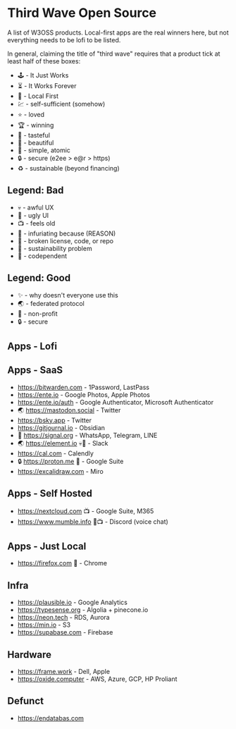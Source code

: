 # Third Wave Open Source

A list of W3OSS products.
Local-first apps are the real winners here,
but not everything needs to be lofi to be listed.

In general, claiming the title of "third wave"
requires that a product tick at least half of
these boxes:

* 🕹 - It Just Works
* ⏳ - It Works Forever
* 💾 - Local First
* 💹 - self-sufficient (somehow)
* ⭐️ - loved
* 🏆 - winning
* 🍷 - tasteful
* 💎 - beautiful
* 🦠 - simple, atomic
* 🔒 - secure (e2ee > e@r > https)
* ♻️ - sustainable (beyond financing)

## Legend: Bad

* 💀 - awful UX
* 🤮 - ugly UI
* 📺 - feels old
* 🤬 - infuriating because (REASON)
* 💩 - broken license, code, or repo
* 💸 - sustainability problem
* 🍄 - codependent

## Legend: Good

* ✨ - why doesn't everyone use this
* 🌏 - federated protocol
* 🦋 - non-profit
* 🔒 - secure

## Apps - Lofi

## Apps - SaaS

* https://bitwarden.com - 1Password, LastPass
* https://ente.io - Google Photos, Apple Photos
* https://ente.io/auth - Google Authenticator, Microsoft Authenticator
* 🌏 https://mastodon.social - Twitter
* https://bsky.app - Twitter
* https://gitjournal.io - Obsidian
* 🦋 https://signal.org - WhatsApp, Telegram, LINE
* 🌏 https://element.io 💀🤮 - Slack
* https://cal.com - Calendly
* 🔒 https://proton.me 💩 - Google Suite
* https://excalidraw.com - Miro

## Apps - Self Hosted

* https://nextcloud.com 📺 - Google Suite, M365
* https://www.mumble.info 🤮📺 - Discord (voice chat)

## Apps - Just Local

* https://firefox.com 💸 - Chrome

## Infra

* https://plausible.io - Google Analytics
* https://typesense.org - Algolia + pinecone.io
* https://neon.tech - RDS, Aurora
* https://min.io - S3
* https://supabase.com - Firebase

## Hardware

* https://frame.work - Dell, Apple
* https://oxide.computer - AWS, Azure, GCP, HP Proliant

## Defunct

* https://endatabas.com

